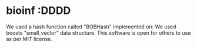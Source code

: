 # bioinf :DDDD
We used a hash function called "BOBHash" implemented on:
We used boosts "small_vector" data structure.
This software is open for others to use as per MIT license.
